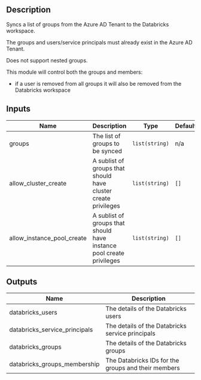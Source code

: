 ## Description

Syncs a list of groups from the Azure AD Tenant to the Databricks workspace.

The groups and users/service principals must already exist in the Azure AD Tenant.

Does not support nested groups.

This module will control both the groups and members:
- if a user is removed from all groups it will also be removed from the Databricks workspace

## Inputs

| Name | Description | Type | Default | Required |
|------|-------------|------|---------|:--------:|
| groups | The list of groups to be synced | `list(string)` | n/a | yes |
| allow_cluster_create | A sublist of groups that should have cluster create privileges | `list(string)` | `[]` | no |
| allow_instance_pool_create | A sublist of groups that should have instance pool create privileges | `list(string)` | `[]` | no |

## Outputs

| Name | Description |
|------|-------------|
| databricks_users | The details of the Databricks users |
| databricks_service_principals | The details of the Databricks service principals |
| databricks_groups | The details of the Databricks groups |
| databricks_groups_membership | The Databricks IDs for the groups and their members |
